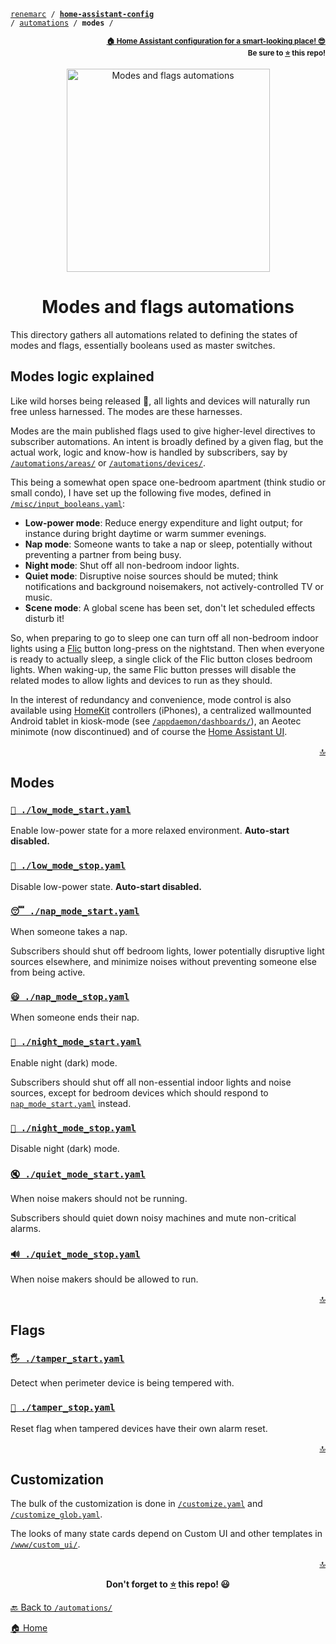 <!-- Header -->
[link-profile]:https://github.com/renemarc
[link-repo]:https://github.com/renemarc/home-assistant-config

<a name="top"></a>
<code>[renemarc][link-profile] / **[home-assistant-config][link-repo]** / [automations](..) / **modes** /</code>

<p align="right"><sub><strong><a href="https://github.com/renemarc/home-assistant-config">🏠 Home Assistant configuration for a smart-looking place! 😎</a><br>Be sure to <a href="#" title="star">⭐️</a> this repo!</strong></sub></p>

<!-- Hero -->
<figure>
    <div align="center">
        <a href="#modes-logic-explained" title="Modes logic explained"><img src="../../www/screenshots/group-modes.png" alt="Modes and flags automations" width="325"></a>
    </div>
</figure>

<h1 align="center">Modes and flags automations</h1>

This directory gathers all automations related to defining the states of modes and flags, essentially booleans used as master switches.

## Modes logic explained

Like wild horses being released 🐎, all lights and devices will naturally run free unless harnessed. The modes are these harnesses.

Modes are the main published flags used to give higher-level directives to subscriber automations. An intent is broadly defined by a given flag, but the actual work, logic and know-how is handled by subscribers, say by [`/automations/areas/`](../areas/) or [`/automations/devices/`](../devices/).

This being a somewhat open space one-bedroom apartment (think studio or small condo), I have set up the following five modes, defined in [`/misc/input_booleans.yaml`](../misc/input_booleans.yaml):

- **Low-power mode**: Reduce energy expenditure and light output; for instance during bright daytime or warm summer evenings.
- **Nap mode**: Someone wants to take a nap or sleep, potentially without preventing a partner from being busy.
- **Night mode**: Shut off all non-bedroom indoor lights.
- **Quiet mode**: Disruptive noise sources should be muted; think notifications and background noisemakers, not actively-controlled TV or music.
- **Scene mode**: A global scene has been set, don't let scheduled effects disturb it!

So, when preparing to go to sleep one can turn off all non-bedroom indoor lights using a [Flic](https://flic.io/) button long-press on the nightstand. Then when everyone is ready to actually sleep, a single click of the Flic button closes bedroom lights. When waking-up, the same Flic button presses will disable the related modes to allow lights and devices to run as they should.

In the interest of redundancy and convenience, mode control is also available using [HomeKit](https://www.home-assistant.io/components/homekit/) controllers (iPhones), a centralized wallmounted Android tablet in kiosk-mode (see [`/appdaemon/dashboards/`](../..//appdaemon/dashboards/)), an Aeotec minimote (now discontinued) and of course the [Home Assistant UI](https://www.home-assistant.io/docs/frontend/).

<p align="right"><a href="#top" title="Back to top">🔝</a></p>

## Modes

### [`🔅️ ./low_mode_start.yaml`](low_mode_start.yaml)

Enable low-power state for a more relaxed environment. **Auto-start disabled.**

### [`🔆️ ./low_mode_stop.yaml`](low_mode_stop.yaml)

Disable low-power state. **Auto-start disabled.**

### [`😴️ ./nap_mode_start.yaml`](nap_mode_start.yaml)

When someone takes a nap.

Subscribers should shut off bedroom lights, lower potentially disruptive light sources elsewhere, and minimize noises without preventing someone else from being active.

### [`😃️ ./nap_mode_stop.yaml`](nap_mode_stop.yaml)

When someone ends their nap.

### [`🌌️ ./night_mode_start.yaml`](night_mode_start.yaml)

Enable night (dark) mode.

Subscribers should shut off all non-essential indoor lights and noise sources, except for bedroom devices which should respond to [`nap_mode_start.yaml`](nap_mode_start.yaml) instead.

### [`🌅️ ./night_mode_stop.yaml`](night_mode_stop.yaml)

Disable night (dark) mode.

### [`🔇 ./quiet_mode_start.yaml`](quiet_mode_start.yaml)

When noise makers should not be running.

Subscribers should quiet down noisy machines and mute non-critical alarms.

### [`🔊️ ./quiet_mode_stop.yaml`](quiet_mode_stop.yaml)

When noise makers should be allowed to run.

<p align="right"><a href="#top" title="Back to top">🔝</a></p>

## Flags

### [`🖐️️ ./tamper_start.yaml`](tamper_start.yaml)

Detect when perimeter device is being tempered with.

### [`🔄️ ./tamper_stop.yaml`](tamper_stop.yaml)

Reset flag when tampered devices have their own alarm reset.

<p align="right"><a href="#top" title="Back to top">🔝</a></p>

## Customization

The bulk of the customization is done in [`/customize.yaml`](../../customize.yaml) and [`/customize_glob.yaml`](../../customize_glob.yaml).

The looks of many state cards depend on Custom UI and other templates in [`/www/custom_ui/`](../../www/custom_ui).

<!-- Footer -->
<p align="right"><a href="#top" title="Back to top">🔝</a></p>

<p align="center"><strong>Don't forget to <a href="#" title="star">⭐️</a> this repo! 😃</strong></p>

[🔙 Back to `/automations/`](../)

[🏠 Home][link-repo]
